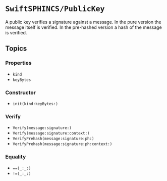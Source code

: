 # ``SwiftSPHINCS/PublicKey``

A public key verifies a signature against a message. In the pure version the message itself is verified.
In the pre-hashed version a hash of the message is verified.

## Topics

### Properties

- ``kind``
- ``keyBytes``

### Constructor

- ``init(kind:keyBytes:)``

### Verify

- ``Verify(message:signature:)``
- ``Verify(message:signature:context:)``
- ``VerifyPrehash(message:signature:ph:)``
- ``VerifyPrehash(message:signature:ph:context:)``

### Equality

- ``==(_:_:)``
- ``!=(_:_:)``
